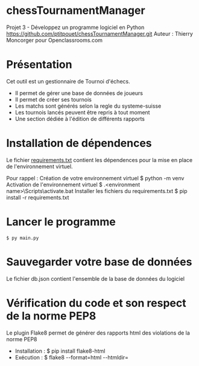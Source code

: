 # chessTournamentManager

Projet 3 - Développez un programme logiciel en Python
https://github.com/ptitpouet/chessTournamentManager.git
Auteur : Thierry Moncorger pour Openclassrooms.com


# Présentation

Cet outil est un gestionnaire de Tournoi d'échecs. 
- Il permet de gérer une base de données de joueurs
- Il permet de créer ses tournois
- Les matchs sont générés selon la regle du systeme-suisse
- Les tournois lancés peuvent être repris à tout moment
- Une section dédiée à l'édition de différents rapports


# Installation de dépendences

Le fichier [requirements.txt](requirements.txt) contient les dépendences pour la mise en place de l'environnement virtuel.

Pour rappel :
Création de votre environnement virtuel
    $ python -m venv <environment name>
Activation de l'environnement virtuel
    $ .\<environment name>\Scripts\activate.bat
Installer les fichiers du requirements.txt
    $ pip install -r requirements.txt       


# Lancer le programme

    $ py main.py


# Sauvegarder votre base de données

Le fichier db.json contient l'ensemble de la base de données du logiciel


# Vérification du code et son respect de la norme PEP8

Le plugin Flake8 permet de générer des rapports html des violations de la norme PEP8
- Installation :
    $ pip install flake8-html
- Exécution :
    $ flake8 --format=html --htmldir=<Nomdudossier>
